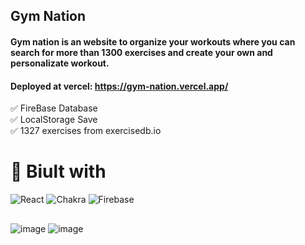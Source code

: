 ## Gym Nation 
#### Gym nation is an website to organize your workouts where you can search for more than 1300 exercises and create your own and personalizate workout.
#### Deployed at vercel: https://gym-nation.vercel.app/

:white_check_mark: FireBase Database
<Br/>
:white_check_mark: LocalStorage Save
<Br/>
:white_check_mark: 1327 exercises from exercisedb.io

# :rocket: Biult with 

![React](https://img.shields.io/badge/react-%2320232a.svg?style=for-the-badge&logo=react&logoColor=%2361DAFB)
![Chakra](https://img.shields.io/badge/chakra-%234ED1C5.svg?style=for-the-badge&logo=chakraui&logoColor=white)
![Firebase](https://img.shields.io/badge/Firebase-039BE5?style=for-the-badge&logo=Firebase&logoColor=white)

##
![image](https://user-images.githubusercontent.com/99695454/209357890-1fc49329-1147-428f-9db7-0dddc2fa99c8.png)
![image](https://user-images.githubusercontent.com/99695454/209358353-7e85f6b5-086c-4491-9865-fe30cf7340cb.png)
